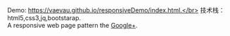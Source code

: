 Demo: https://vaevau.github.io/responsiveDemo/index.html.</br>
技术栈：html5,css3,jq,bootstarap.</br>
A responsive  web page pattern the  <a href="https://plus.google.com">Google+</a>.

